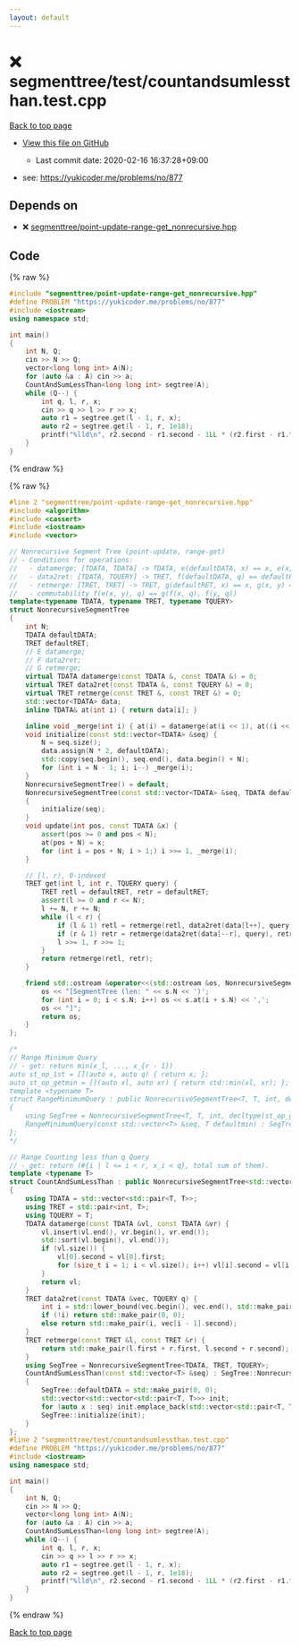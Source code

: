 ```yaml
---
layout: default
---
```


<!-- mathjax config similar to math.stackexchange -->
<script type="text/javascript" async
  src="https://cdnjs.cloudflare.com/ajax/libs/mathjax/2.7.5/MathJax.js?config=TeX-MML-AM_CHTML">
</script>
<script type="text/x-mathjax-config">
  MathJax.Hub.Config({
    TeX: { equationNumbers: { autoNumber: "AMS" }},
    tex2jax: {
      inlineMath: [ ['$','$'] ],
      processEscapes: true
    },
    "HTML-CSS": { matchFontHeight: false },
    displayAlign: "left",
    displayIndent: "2em"
  });
</script>

<script type="text/javascript" src="https://cdnjs.cloudflare.com/ajax/libs/jquery/3.4.1/jquery.min.js"></script>
<script src="https://cdn.jsdelivr.net/npm/jquery-balloon-js@1.1.2/jquery.balloon.min.js" integrity="sha256-ZEYs9VrgAeNuPvs15E39OsyOJaIkXEEt10fzxJ20+2I=" crossorigin="anonymous"></script>
<script type="text/javascript" src="../../../assets/js/copy-button.js"></script>
<link rel="stylesheet" href="../../../assets/css/copy-button.css" />


# :x: segmenttree/test/countandsumlessthan.test.cpp

<a href="../../../index.html">Back to top page</a>

* <a href="{{ site.github.repository_url }}/blob/master/segmenttree/test/countandsumlessthan.test.cpp">View this file on GitHub</a>
    - Last commit date: 2020-02-16 16:37:28+09:00


* see: <a href="https://yukicoder.me/problems/no/877">https://yukicoder.me/problems/no/877</a>


## Depends on

* :x: <a href="../../../library/segmenttree/point-update-range-get_nonrecursive.hpp.html">segmenttree/point-update-range-get_nonrecursive.hpp</a>


## Code

<a id="unbundled"></a>
{% raw %}
```cpp
#include "segmenttree/point-update-range-get_nonrecursive.hpp"
#define PROBLEM "https://yukicoder.me/problems/no/877"
#include <iostream>
using namespace std;

int main()
{
    int N, Q;
    cin >> N >> Q;
    vector<long long int> A(N);
    for (auto &a : A) cin >> a;
    CountAndSumLessThan<long long int> segtree(A);
    while (Q--) {
        int q, l, r, x;
        cin >> q >> l >> r >> x;
        auto r1 = segtree.get(l - 1, r, x);
        auto r2 = segtree.get(l - 1, r, 1e18);
        printf("%lld\n", r2.second - r1.second - 1LL * (r2.first - r1.first) * x);
    }
}

```
{% endraw %}

<a id="bundled"></a>
{% raw %}
```cpp
#line 2 "segmenttree/point-update-range-get_nonrecursive.hpp"
#include <algorithm>
#include <cassert>
#include <iostream>
#include <vector>

// Nonrecursive Segment Tree (point-update, range-get)
// - Conditions for operations:
//   - datamerge: [TDATA, TDATA] -> TDATA, e(defaultDATA, x) == x, e(x, y) == e(y, x)
//   - data2ret: [TDATA, TQUERY] -> TRET, f(defaultDATA, q) == defaultRET
//   - retmerge: [TRET, TRET] -> TRET, g(defaultRET, x) == x, g(x, y) = g(y, x)
//   - commutability f(e(x, y), q) == g(f(x, q), f(y, q))
template<typename TDATA, typename TRET, typename TQUERY>
struct NonrecursiveSegmentTree
{
    int N;
    TDATA defaultDATA;
    TRET defaultRET;
    // E datamerge;
    // F data2ret;
    // G retmerge;
    virtual TDATA datamerge(const TDATA &, const TDATA &) = 0;
    virtual TRET data2ret(const TDATA &, const TQUERY &) = 0;
    virtual TRET retmerge(const TRET &, const TRET &) = 0;
    std::vector<TDATA> data;
    inline TDATA& at(int i) { return data[i]; }

    inline void _merge(int i) { at(i) = datamerge(at(i << 1), at((i << 1) + 1)); }
    void initialize(const std::vector<TDATA> &seq) {
        N = seq.size();
        data.assign(N * 2, defaultDATA);
        std::copy(seq.begin(), seq.end(), data.begin() + N);
        for (int i = N - 1; i; i--) _merge(i);
    }
    NonrecursiveSegmentTree() = default;
    NonrecursiveSegmentTree(const std::vector<TDATA> &seq, TDATA defaultDATA) : N(seq.size()), defaultDATA(defaultDATA), defaultRET(data2ret(defaultDATA, TQUERY(0)))
    {
        initialize(seq);
    }
    void update(int pos, const TDATA &x) {
        assert(pos >= 0 and pos < N);
        at(pos + N) = x;
        for (int i = pos + N; i > 1;) i >>= 1, _merge(i);
    }

    // [l, r), 0-indexed
    TRET get(int l, int r, TQUERY query) {
        TRET retl = defaultRET, retr = defaultRET;
        assert(l >= 0 and r <= N);
        l += N, r += N;
        while (l < r) {
            if (l & 1) retl = retmerge(retl, data2ret(data[l++], query));
            if (r & 1) retr = retmerge(data2ret(data[--r], query), retr);
            l >>= 1, r >>= 1;
        }
        return retmerge(retl, retr);
    }

    friend std::ostream &operator<<(std::ostream &os, NonrecursiveSegmentTree s) {
        os << "[SegmentTree (len: " << s.N << ')';
        for (int i = 0; i < s.N; i++) os << s.at(i + s.N) << ',';
        os << "]";
        return os;
    }
};

/*
// Range Minimum Query
// - get: return min(x_l, ..., x_{r - 1})
auto st_op_1st = [](auto x, auto q) { return x; };
auto st_op_getmin = [](auto xl, auto xr) { return std::min(xl, xr); };
template <typename T>
struct RangeMinimumQuery : public NonrecursiveSegmentTree<T, T, int, decltype(st_op_getmin), decltype(st_op_1st), decltype(st_op_getmin)>
{
    using SegTree = NonrecursiveSegmentTree<T, T, int, decltype(st_op_getmin), decltype(st_op_1st), decltype(st_op_getmin)>;
    RangeMinimumQuery(const std::vector<T> &seq, T defaultmin) : SegTree::NonrecursiveSegmentTree(seq, defaultmin, st_op_getmin, st_op_1st, st_op_getmin) {}
};
*/

// Range Counting less than q Query
// - get: return (#{i | l <= i < r, x_i < q}, total sum of them).
template <typename T>
struct CountAndSumLessThan : public NonrecursiveSegmentTree<std::vector<std::pair<T, T>>, std::pair<int, T>, T>
{
    using TDATA = std::vector<std::pair<T, T>>;
    using TRET = std::pair<int, T>;
    using TQUERY = T;
    TDATA datamerge(const TDATA &vl, const TDATA &vr) {
        vl.insert(vl.end(), vr.begin(), vr.end());
        std::sort(vl.begin(), vl.end());
        if (vl.size()) {
            vl[0].second = vl[0].first;
            for (size_t i = 1; i < vl.size(); i++) vl[i].second = vl[i - 1].second + vl[i].first;
        }
        return vl;
    }
    TRET data2ret(const TDATA &vec, TQUERY q) {
        int i = std::lower_bound(vec.begin(), vec.end(), std::make_pair(q, q)) - vec.begin();
        if (!i) return std::make_pair(0, 0);
        else return std::make_pair(i, vec[i - 1].second);
    }
    TRET retmerge(const TRET &l, const TRET &r) {
        return std::make_pair(l.first + r.first, l.second + r.second);
    }
    using SegTree = NonrecursiveSegmentTree<TDATA, TRET, TQUERY>;
    CountAndSumLessThan(const std::vector<T> &seq) : SegTree::NonrecursiveSegmentTree()
    {
        SegTree::defaultDATA = std::make_pair(0, 0);
        std::vector<std::vector<std::pair<T, T>>> init;
        for (auto x : seq) init.emplace_back(std::vector<std::pair<T, T>>{std::pair<T, T>(x, x)});
        SegTree::initialize(init);
    }
};
#line 2 "segmenttree/test/countandsumlessthan.test.cpp"
#define PROBLEM "https://yukicoder.me/problems/no/877"
#include <iostream>
using namespace std;

int main()
{
    int N, Q;
    cin >> N >> Q;
    vector<long long int> A(N);
    for (auto &a : A) cin >> a;
    CountAndSumLessThan<long long int> segtree(A);
    while (Q--) {
        int q, l, r, x;
        cin >> q >> l >> r >> x;
        auto r1 = segtree.get(l - 1, r, x);
        auto r2 = segtree.get(l - 1, r, 1e18);
        printf("%lld\n", r2.second - r1.second - 1LL * (r2.first - r1.first) * x);
    }
}

```
{% endraw %}

<a href="../../../index.html">Back to top page</a>

